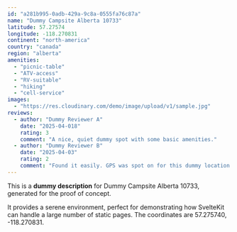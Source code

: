 ```yaml
---
id: "a281b995-0adb-429a-9c8a-0555fa76c87a"
name: "Dummy Campsite Alberta 10733"
latitude: 57.27574
longitude: -118.270831
continent: "north-america"
country: "canada"
region: "alberta"
amenities:
  - "picnic-table"
  - "ATV-access"
  - "RV-suitable"
  - "hiking"
  - "cell-service"
images:
  - "https://res.cloudinary.com/demo/image/upload/v1/sample.jpg"
reviews:
  - author: "Dummy Reviewer A"
    date: "2025-04-018"
    rating: 3
    comment: "A nice, quiet dummy spot with some basic amenities."
  - author: "Dummy Reviewer B"
    date: "2025-04-03"
    rating: 2
    comment: "Found it easily. GPS was spot on for this dummy location."
---
```


This is a **dummy description** for Dummy Campsite Alberta 10733, generated for the proof of concept.

It provides a serene environment, perfect for demonstrating how SvelteKit can handle a large number of static pages. The coordinates are 57.275740, -118.270831.
